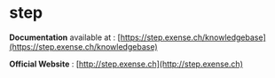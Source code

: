 # step

**Documentation** available at : [https://step.exense.ch/knowledgebase](https://step.exense.ch/knowledgebase)

**Official Website** : [http://step.exense.ch](http://step.exense.ch)
